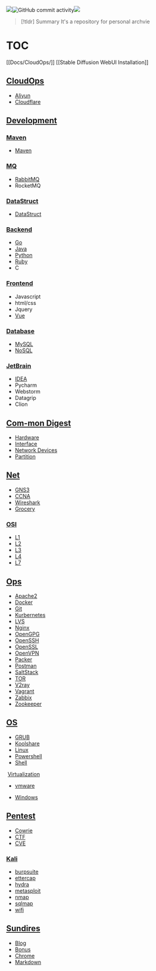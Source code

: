 
![](https://img.shields.io/github/repo-size/dhay3/archive)![GitHub commit activity](https://img.shields.io/github/commit-activity/w/dhay3/archive)![](https://img.shields.io/github/last-commit/dhay3/archive)

> [!tldr] Summary
> It's a repository for personal archvie



# TOC

[[Docs/CloudOps/]]
[[Stable Diffusion WebUI Installation]]

## [CloudOps](Docs/CloudOps/)

- [Aliyun](Docs/CloudOps/Aliyun/)
- [Cloudflare](Docs/CloudOps/Cloudflare/)

## [Development](Docs/Development/)

### [Maven](Docs/Development/Maven)

- [Maven](Docs/Development/Maven/)

### [MQ](Docs/Development/MQ)

- [RabbitMQ](Docs/Development/Rabbitmq/)
- RocketMQ

### [DataStruct](Docs/Development/DataStruct)

- [DataStruct](Docs/Development/DataStruct/)

### [Backend](Docs/Development/Backend)

- [Go](Docs/Development/Backend/Go)
- [Java](Docs/Development/Backend/Java)
- [Python](Docs/Development/Backend/Python)
- [Ruby](Docs/Development/Backend/Ruby)
- C

### [Frontend](Docs/Development/Frontend)

- Javascript
- html/css
- Jquery
- [Vue](Docs/Development/Frontend/Vue)

### [Database](Docs/Development/Database)

- [MySQL](Docs/Development/Database/MySQL)
- [NoSQL](Docs/Development/Database/NoSQL)

### [JetBrain](Docs/Development/JetBrain)

- [IDEA](Docs/Development/JetBrain/idea)
- Pycharm
- Webstorm
- Datagrip
- Clion

## [Com-mon Digest](Docs/Com-mon%20Digest)

- [Hardware](/home/cpl/note/Docs/Hardware/)
- [Interface](/home/cpl/note/Docs/Interface/)
- [Network Devices](/home/cpl/note/Docs/Network%20Devices/)
- [Partition](/home/cpl/note/Docs/Partition/)

## [Net](Docs/Net)

- [GNS3](Docs/Net/GN3/)
- [CCNA](Docs/Net/CCNA/)
- [Wireshark](Docs/Net/Wireshark/)
- [Grocery](Docs/Net/Grocery/)

### [OSI](Docs/Net/OSI)

- [L1](Docs/Net/OSI/L1/)
- [L2](Docs/Net/OSI/L2/)
- [L3](Docs/Net/OSI/L3/)
- [L4](Docs/Net/OSI/L4/)
- [L7](Docs/Net/OSI/L7/)

## [Ops](Docs/Ops)

- [Apache2](Docs/Ops/Apache2)
- [Docker](Docs/Ops/Docker)
- [Git](Docs/Ops/Git)
- [Kurbernetes](Docs/Ops/Kurbernetes)
- [LVS](Docs/Ops/LVS)
- [Nginx](Docs/Ops/Nginx)
- [OpenGPG](Docs/Ops/OpenGPG)
- [OpenSSH](Docs/Ops/OpenSSH)
- [OpenSSL](Docs/Ops/OpenSSL)
- [OpenVPN](Docs/Ops/OpenVPN)
- [Packer](Docs/Ops/Packer)
- [Postman](Docs/Ops/Postman)
- [SaltStack](Docs/Ops/SaltStack)
- [TOR](Docs/Ops/TOR)
- [V2ray](Docs/Ops/V2ray)
- [Vagrant](Docs/Ops/Vagrant)
- [Zabbix](Docs/Ops/Zabbix)
- [Zookeeper](Docs/Ops/Zookeeper)

##  [OS](Docs/OS)

- [GRUB](Docs/OS/GRUB)
- [Koolshare](Docs/OS/Koolshare)
- [Linux](Docs/OS/Linux)
- [Powershell](Docs/OS/Powershell)
- [Shell](Docs/OS/Shell)

​	[Virtualization](Docs/OS/Virtualization)

- [vmware](Docs/OS/Virtualization/vmware)

- [Windows](Docs/OS/Windows)

## [Pentest](Docs/Pentest)

- [Cowrie](Docs/Pentest/Cowrie)
- [CTF](Docs/Pentest/CTF)
- [CVE](Docs/Pentest/CVE)

### [Kali](Docs/Pentest/Kali)

- [burpsuite](Docs/Pentest/Kali/burpsuite)
- [ettercap](Docs/Pentest/Kali/ettercap)
- [hydra](Docs/Pentest/Kali/hydra)
- [metasploit](Docs/Pentest/Kali/metasploit)
- [nmap](Docs/Pentest/Kali/nmap)
- [sqlmap](Docs/Pentest/Kali/sqlmap)
- [wifi](Docs/Pentest/Kali/wifi)

## [Sundires](Docs/Sundries/)

- [Blog](Docs/Sundries/Blog)
- [Bonus](Docs/Sundries/Bonus)
- [Chrome](Docs/Sundries/Chrome)
- [Markdown](Docs/Sundries/Markdown)